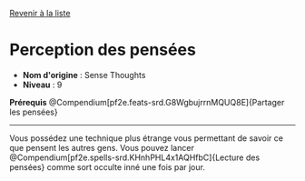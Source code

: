 [Revenir à la liste](..)

# Perception des pensées

 * **Nom d'origine** : Sense Thoughts
 * **Niveau** : 9


<p><span id="ctl00_MainContent_DetailedOutput"><strong>Prérequis</strong> @Compendium[pf2e.feats-srd.G8WgbujrrnMQUQ8E]{Partager les pensées}<br></span></p>
<hr>
<p>Vous possédez une technique plus étrange vous permettant de savoir ce que pensent les autres gens. Vous pouvez lancer @Compendium[pf2e.spells-srd.KHnhPHL4x1AQHfbC]{Lecture des pensées} comme sort occulte inné une fois par jour.&nbsp;</p>